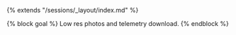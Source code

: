{% extends "/sessions/_layout/index.md" %}

{% block goal %}
Low res photos and telemetry download.
{% endblock %}
